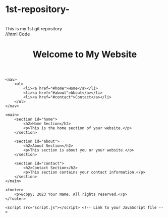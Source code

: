 # 1st-repository-
<br>This is my 1st git repository</br>
//html Code
<!DOCTYPE html>
<html lang="en">
<head>
    <meta charset="UTF-8">
    <meta name="viewport" content="width=device-width, initial-scale=1.0">
    <title>Your Page Title</title>
    <link rel="stylesheet" href="styles.css"> <!-- Link to your CSS file -->
</head>
<body>
    <header>
        <h1>Welcome to My Website</h1>
    </header>

    <nav>
        <ul>
            <li><a href="#home">Home</a></li>
            <li><a href="#about">About</a></li>
            <li><a href="#contact">Contact</a></li>
        </ul>
    </nav>

    <main>
        <section id="home">
            <h2>Home Section</h2>
            <p>This is the home section of your website.</p>
        </section>

        <section id="about">
            <h2>About Section</h2>
            <p>This section is about you or your website.</p>
        </section>

        <section id="contact">
            <h2>Contact Section</h2>
            <p>This section contains your contact information.</p>
        </section>
    </main>

    <footer>
        <p>&copy; 2023 Your Name. All rights reserved.</p>
    </footer>

    <script src="script.js"></script> <!-- Link to your JavaScript file -->
</body>
</html>
